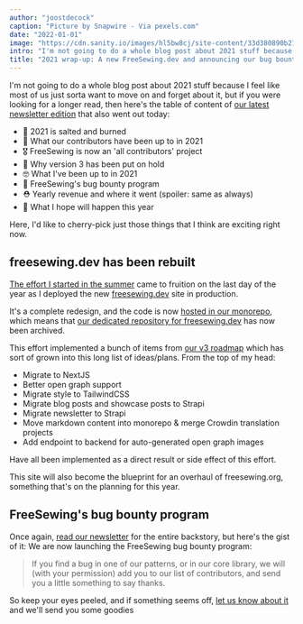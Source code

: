 ```yaml
---
author: "joostdecock"
caption: "Picture by Snapwire - Via pexels.com"
date: "2022-01-01"
image: "https://cdn.sanity.io/images/hl5bw8cj/site-content/33d380890b215e6fc9c698b57469fdd0c24acc44-3072x2304.jpg"
intro: "I'm not going to do a whole blog post about 2021 stuff because I feel like most of us just sorta want to move on and forget about it, but if you were looking for a longer read, then here's the table of content of our latest newsletter edition that also went out today:"
title: "2021 wrap-up: A new FreeSewing.dev and announcing our bug bounty program [Nicht übersetzt]"
---
```




I'm not going to do a whole blog post about 2021 stuff because I feel like most of us just sorta want to move on and forget about it, but if you were looking for a longer read, then here's the table of content of [our latest newsletter edition](/newsletter/2022q1/) that also went out today:

- 🎉 2021 is salted and burned
- 🧐 What our contributors have been up to in 2021
- 🎖️ FreeSewing is now an 'all contributors' project
- 🚧 Why version 3 has been put on hold
- 🤓 What I've been up to in 2021
- 🐛 FreeSewing's bug bounty program
- ⛑️ Yearly revenue and where it went (spoiler: same as always)
- 🤞 What I hope will happen this year

Here, I'd like to cherry-pick just those things that I think are exciting right now.

## freesewing.dev has been rebuilt

[The effort I started in the summer](https://freesewing.dev/blog/project-2022) came to fruition on the last day of the year as I deployed the new [freesewing.dev](https://freesewing.dev/blog/project-2022) site in production.

It's a complete redesign, and the code is now [hosted in our monorepo](https://github.com/freesewing/freesewing), which means that [our dedicated repository for freesewing.dev](https://github.com/freesewing/freesewing.dev) has now been archived.

This effort implemented a bunch of items from [our v3 roadmap](https://github.com/freesewing/freesewing/discussions/1278) which has sort of grown into this long list of ideas/plans. From the top of my head:

- Migrate to NextJS
- Better open graph support
- Migrate style to TailwindCSS
- Migrate blog posts and showcase posts to Strapi
- Migrate newsletter to Strapi
- Move markdown content into monorepo & merge Crowdin translation projects
- Add endpoint to backend for auto-generated open graph images

Have all been implemented as a direct result or side effect of this effort. 

This site will also become the blueprint for an overhaul of freesewing.org, something that's on the planning for this year.

## FreeSewing's bug bounty program

Once again, [read our newsletter](/newsletter/2022q1/) for the entire backstory, but here's the gist of it: We are now launching the FreeSewing bug bounty program:

> If you find a bug in one of our patterns, or in our core library, we will (with your permission) add you to our list of contributors, and send you a little something to say thanks.

So keep your eyes peeled, and if something seems off, [let us know about it](https://discord.freesewing.org/) and we'll send you some goodies
